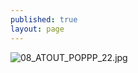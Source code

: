 ```yaml
---
published: true
layout: page
---
```

![08_ATOUT_POPPP_22.jpg]({{site.baseurl}}/data/images/8/atouts/08_ATOUT_POPPP_22.jpg)
